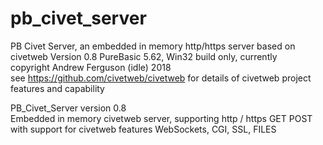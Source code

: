 # pb_civet_server
PB Civet Server, an embedded in memory http/https server based on civetweb
Version 0.8 
PureBasic 5.62, Win32 build only, currently      
copyright Andrew Ferguson (idle) 2018  
see https://github.com/civetweb/civetweb for details of civetweb project
features and capability

PB_Civet_Server version 0.8  
Embedded in memory civetweb server, supporting http / https GET POST
with support for civetweb features WebSockets, CGI, SSL, FILES











